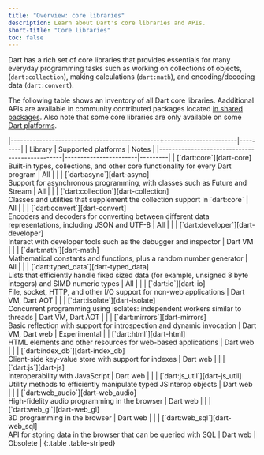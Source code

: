 ```yaml
---
title: "Overview: core libraries"
description: Learn about Dart's core libraries and APIs.
short-title: "Core libraries"
toc: false
---
```


Dart has a rich set of core libraries that provides essentials for many everyday
programming tasks such as working on collections of objects,
(`dart:collection`), making calculations (`dart:math`), and encoding/decoding
data (`dart:convert`).

The following table shows an inventory of all Dart core libraries. Aadditional
APIs are available in community contributed packages located [in shared
packages](/guides/libraries/useful-libraries). Also note that some core
libraries are only available on some [Dart platforms](/platforms).

<div class="table-wrapper" markdown="1">
|-----------------------------------------------+-----------------------|---------|
| Library                                       | Supported platforms   | Notes   |
|-----------------------------------------------|-----------------------|---------|
| [`dart:core`][dart-core]                <br> Built-in types, collections, and other core functionality for every Dart program | All | |
| [`dart:async`][dart-async]              <br> Support for asynchronous programming, with classes such as Future and Stream | All | |
| [`dart:collection`][dart-collection]    <br> Classes and utilities that supplement the collection support in `dart:core` | All | |
| [`dart:convert`][dart-convert]          <br> Encoders and decoders for converting between different data representations, including JSON and UTF-8 | All | |
| [`dart:developer`][dart-developer]      <br> Interact with developer tools such as the debugger and inspector | Dart VM | |
| [`dart:math`][dart-math]                <br> Mathematical constants and functions, plus a random number generator | All | |
| [`dart:typed_data`][dart-typed_data]    <br> Lists that efficiently handle fixed sized data (for example, unsigned 8 byte integers) and SIMD numeric types | All | |
| [`dart:io`][dart-io]                    <br> File, socket, HTTP, and other I/O support for non-web applications | Dart VM, Dart AOT | |
| [`dart:isolate`][dart-isolate]          <br> Concurrent programming using isolates: independent workers similar to threads | Dart VM, Dart AOT | |
| [`dart:mirrors`][dart-mirrors]          <br> Basic reflection with support for introspection and dynamic invocation | Dart VM, Dart web | Experimental |
| [`dart:html`][dart-html]                <br> HTML elements and other resources for web-based applications | Dart web | |
| [`dart:index_db`][dart-index_db]        <br> Client-side key-value store with support for indexes | Dart web | |
| [`dart:js`][dart-js]                    <br> Interoperability with JavaScript | Dart web | |
| [`dart:js_util`][dart-js_util]          <br> Utility methods to efficiently manipulate typed JSInterop objects | Dart web | |
| [`dart:web_audio`][dart-web_audio]      <br> High-fidelity audio programming in the browser | Dart web | |
| [`dart:web_gl`][dart-web_gl]            <br> 3D programming in the browser | Dart web | |
| [`dart:web_sql`][dart-web_sql]          <br> API for storing data in the browser that can be queried with SQL | Dart web | Obsolete |
{:.table .table-striped}
</div>

[dart-async]: https://api.dartlang.org/stable/dart-async/dart-async-library.html
[dart-collection]: https://api.dartlang.org/stable/dart-collection/dart-collection-library.html
[dart-convert]: https://api.dartlang.org/stable/dart-convert/dart-convert-library.html
[dart-core]: https://api.dartlang.org/stable/dart-core/dart-core-library.html
[dart-developer]: https://api.dartlang.org/stable/dart-developer/dart-developer-library.html
[dart-math]: https://api.dartlang.org/stable/dart-math/dart-math-library.html
[dart-collection]: https://api.dartlang.org/stable/dart-collection/dart-collection-library.html
[dart-typed_data]: https://api.dartlang.org/stable/dart-typed_data/dart-typed_data-library.html
[dart-cli]: https://api.dartlang.org/stable/dart-cli/dart-cli-library.html
[dart-io]: https://api.dartlang.org/stable/dart-io/dart-io-library.html
[dart-isolate]: https://api.dartlang.org/stable/dart-isolate/dart-isolate-library.html
[dart-mirrors]: https://api.dartlang.org/stable/dart-mirrors/dart-mirrors-library.html
[dart-html]: https://api.dartlang.org/stable/dart-html/dart-html-library.html
[dart-index_db]: https://api.dartlang.org/stable/dart-index_db/dart-index_db-library.html
[dart-js]: https://api.dartlang.org/stable/dart-js/dart-js-library.html
[dart-js_util]: https://api.dartlang.org/stable/dart-js_util/dart-js_util-library.html
[dart-svg]: https://api.dartlang.org/stable/dart-svg/dart-svg-library.html
[dart-web_audio]: https://api.dartlang.org/stable/dart-web_audio/dart-web_audio-library.html
[dart-web_gl]: https://api.dartlang.org/stable/dart-web_gl/dart-web_gl-library.html
[dart-web_sql]: https://api.dartlang.org/stable/dart-web_sql/dart-web_sql-library.html
